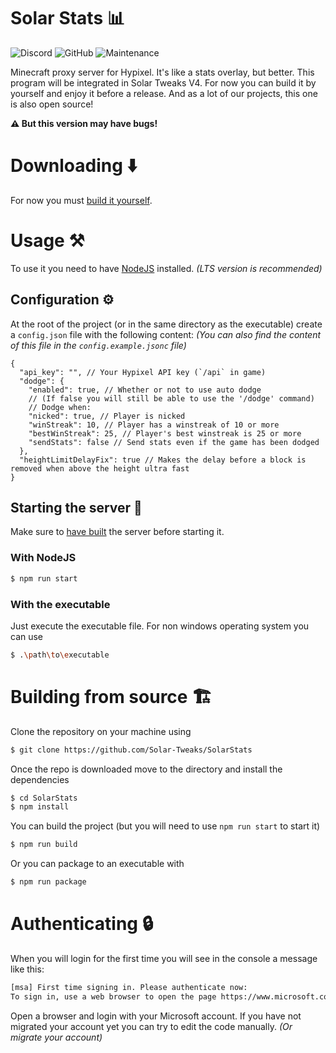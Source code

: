 # Solar Stats 📊

![Discord](https://img.shields.io/discord/880500602910679112?color=404eed&logo=discord&logoColor=%23fff&style=for-the-badge)
![GitHub](https://img.shields.io/github/license/Solar-Tweaks/SolarStats?style=for-the-badge)
![Maintenance](https://img.shields.io/maintenance/yes/2022?style=for-the-badge)

Minecraft proxy server for Hypixel. It's like a stats overlay, but better. This program will be integrated in Solar Tweaks V4. For now you can build it by yourself and enjoy it before a release. And as a lot of our projects, this one is also open source!

**⚠️ But this version may have bugs!**

# Downloading ⬇️

For now you must [build it yourself](#building-from-source-%EF%B8%8F).

# Usage ⚒️

To use it you need to have [NodeJS](https://nodejs.org/en/) installed. _(LTS version is recommended)_

## Configuration ⚙️

At the root of the project (or in the same directory as the executable) create a `config.json` file with the following content: _(You can also find the content of this file in the `config.example.jsonc` file)_

<!-- prettier-ignore-start -->
```json5
{
  "api_key": "", // Your Hypixel API key (`/api` in game)
  "dodge": {
    "enabled": true, // Whether or not to use auto dodge
    // (If false you will still be able to use the '/dodge' command)
    // Dodge when:
    "nicked": true, // Player is nicked
    "winStreak": 10, // Player has a winstreak of 10 or more
    "bestWinStreak": 25, // Player's best winstreak is 25 or more
    "sendStats": false // Send stats even if the game has been dodged
  },
  "heightLimitDelayFix": true // Makes the delay before a block is removed when above the height ultra fast
}
```
<!-- prettier-ignore-end -->

## Starting the server 🚀

Make sure to [have built](#building-from-source-%EF%B8%8F) the server before starting it.

### With NodeJS

```bash
$ npm run start
```

### With the executable

Just execute the executable file. For non windows operating system you can use

```bash
$ .\path\to\executable
```

# Building from source 🏗️

Clone the repository on your machine using

```bash
$ git clone https://github.com/Solar-Tweaks/SolarStats
```

Once the repo is downloaded move to the directory and install the dependencies

```bash
$ cd SolarStats
$ npm install
```

You can build the project (but you will need to use `npm run start` to start it)

```bash
$ npm run build
```

Or you can package to an executable with

```bash
$ npm run package
```

# Authenticating 🔒

When you will login for the first time you will see in the console a message like this:

```bash
[msa] First time signing in. Please authenticate now:
To sign in, use a web browser to open the page https://www.microsoft.com/link and enter the code XXXXXXXX to authenticate.
```

Open a browser and login with your Microsoft account.
If you have not migrated your account yet you can try to edit the code manually. _(Or migrate your account)_
